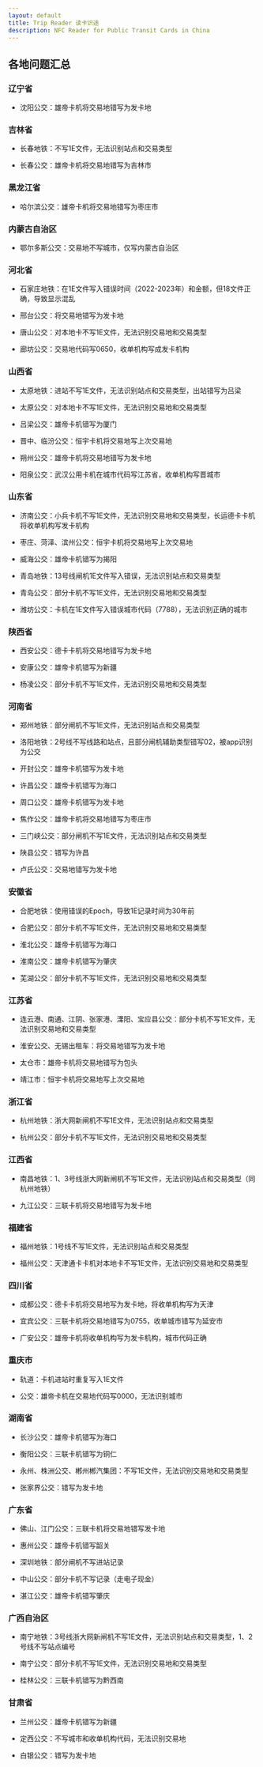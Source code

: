 ```yaml
---
layout: default
title: Trip Reader 读卡识途
description: NFC Reader for Public Transit Cards in China
---
```


## 各地问题汇总

### 辽宁省

- 沈阳公交：雄帝卡机将交易地错写为发卡地
   
### 吉林省

- 长春地铁：不写1E文件，无法识别站点和交易类型

- 长春公交：雄帝卡机将交易地错写为吉林市

### 黑龙江省

- 哈尔滨公交：雄帝卡机将交易地错写为枣庄市

### 内蒙古自治区

- 鄂尔多斯公交：交易地不写城市，仅写内蒙古自治区

### 河北省

- 石家庄地铁：在1E文件写入错误时间（2022-2023年）和金额，但18文件正确，导致显示混乱

- 邢台公交：将交易地错写为发卡地
   
- 唐山公交：对本地卡不写1E文件，无法识别交易地和交易类型
   
- 廊坊公交：交易地代码写0650，收单机构写成发卡机构
   
### 山西省

- 太原地铁：进站不写1E文件，无法识别站点和交易类型，出站错写为吕梁
   
- 太原公交：对本地卡不写1E文件，无法识别交易地和交易类型
   
- 吕梁公交：雄帝卡机错写为厦门
   
- 晋中、临汾公交：恒宇卡机将交易地写上次交易地
   
- 朔州公交：雄帝卡机将交易地错写为发卡地
   
- 阳泉公交：武汉公用卡机在城市代码写江苏省，收单机构写晋城市

### 山东省

- 济南公交：小兵卡机不写1E文件，无法识别交易地和交易类型，长运德卡卡机将收单机构写发卡机构
   
- 枣庄、菏泽、滨州公交：恒宇卡机将交易地写上次交易地
   
- 威海公交：雄帝卡机错写为揭阳

- 青岛地铁：13号线闸机1E文件写入错误，无法识别站点和交易类型

- 青岛公交：部分卡机不写1E文件，无法识别交易地和交易类型
   
- 潍坊公交：卡机在1E文件写入错误城市代码（7788），无法识别正确的城市
   
### 陕西省

- 西安公交：德卡卡机将交易地错写为发卡地
   
- 安康公交：雄帝卡机错写为新疆
   
- 杨凌公交：部分卡机不写1E文件，无法识别交易地和交易类型

### 河南省

- 郑州地铁：部分闸机不写1E文件，无法识别站点和交易类型

- 洛阳地铁：2号线不写线路和站点，且部分闸机辅助类型错写02，被app识别为公交
   
- 开封公交：雄帝卡机错写为发卡地
   
- 许昌公交：雄帝卡机错写为海口
   
- 周口公交：雄帝卡机错写为发卡地

- 焦作公交：雄帝卡机将交易地错写为枣庄市

- 三门峡公交：部分闸机不写1E文件，无法识别站点和交易类型

- 陕县公交：错写为许昌

- 卢氏公交：交易地错写为发卡地

### 安徽省

- 合肥地铁：使用错误的Epoch，导致1E记录时间为30年前

- 合肥公交：部分卡机不写1E文件，无法识别交易地和交易类型
   
- 淮北公交：雄帝卡机错写为海口
   
- 淮南公交：雄帝卡机错写为肇庆
   
- 芜湖公交：部分卡机不写1E文件，无法识别交易地和交易类型
   
### 江苏省

- 连云港、南通、江阴、张家港、溧阳、宝应县公交：部分卡机不写1E文件，无法识别交易地和交易类型
      
- 淮安公交、无锡出租车：将交易地错写为发卡地
   
- 太仓市：雄帝卡机将交易地错写为包头
   
- 靖江市：恒宇卡机将交易地写上次交易地

### 浙江省

- 杭州地铁：浙大网新闸机不写1E文件，无法识别站点和交易类型
   
- 杭州公交：部分卡机不写1E文件，无法识别交易地和交易类型

### 江西省

- 南昌地铁：1、3号线浙大网新闸机不写1E文件，无法识别站点和交易类型（同杭州地铁）
   
- 九江公交：三联卡机将交易地错写为发卡地
   
### 福建省

- 福州地铁：1号线不写1E文件，无法识别站点和交易类型
   
- 福州公交：天津通卡卡机对本地卡不写1E文件，无法识别交易地和交易类型
   
### 四川省

- 成都公交：德卡卡机将交易地写为发卡地，将收单机构写为天津
   
- 宜宾公交：三联卡机将交易地错写为0755，收单城市错写为延安市
   
- 广安公交：雄帝卡机将收单机构写为发卡机构，城市代码正确
   
### 重庆市

- 轨道：卡机进站时重复写入1E文件

- 公交：雄帝卡机在交易地代码写0000，无法识别城市
   
### 湖南省

- 长沙公交：雄帝卡机错写为海口
   
- 衡阳公交：三联卡机错写为铜仁
   
- 永州、株洲公交、郴州郴汽集团：不写1E文件，无法识别交易地和交易类型
   
- 张家界公交：错写为发卡地

### 广东省

- 佛山、江门公交：三联卡机将交易地错写发卡地
   
- 惠州公交：雄帝卡机错写韶关

- 深圳地铁：部分闸机不写进站记录
   
- 中山公交：部分卡机不写记录（走电子现金）
   
- 湛江公交：雄帝卡机错写肇庆
   
### 广西自治区

- 南宁地铁：3号线浙大网新闸机不写1E文件，无法识别站点和交易类型，1、2号线不写站点编号
   
- 南宁公交：部分卡机不写1E文件，无法识别交易地和交易类型
   
- 桂林公交：三联卡机错写为黔西南

### 甘肃省

- 兰州公交：雄帝卡机错写为新疆

- 定西公交：不写城市和收单机构代码，无法识别交易地
   
- 白银公交：错写为发卡地
